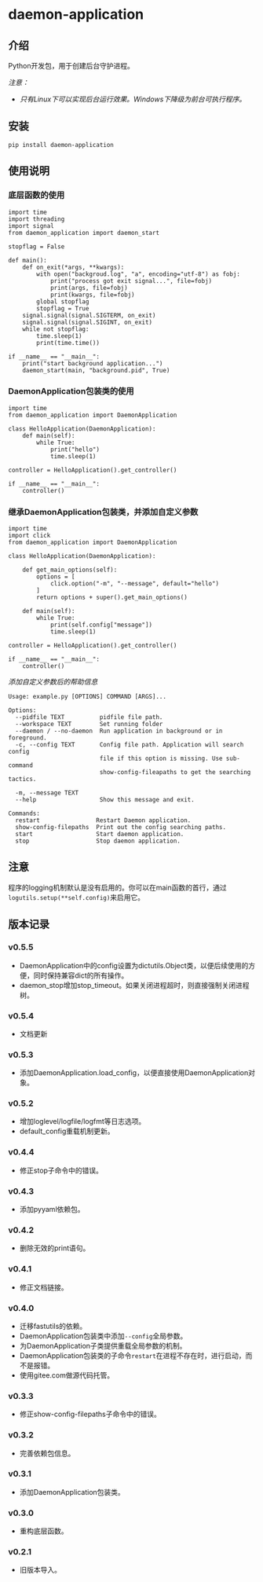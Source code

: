 # daemon-application

## 介绍

Python开发包，用于创建后台守护进程。

*注意：*

- *只有Linux下可以实现后台运行效果。Windows下降级为前台可执行程序。*


## 安装

```
pip install daemon-application
```

## 使用说明

### 底层函数的使用


```
import time
import threading
import signal
from daemon_application import daemon_start

stopflag = False

def main():
    def on_exit(*args, **kwargs):
        with open("backgroud.log", "a", encoding="utf-8") as fobj:
            print("process got exit signal...", file=fobj)
            print(args, file=fobj)
            print(kwargs, file=fobj)
        global stopflag
        stopflag = True
    signal.signal(signal.SIGTERM, on_exit)
    signal.signal(signal.SIGINT, on_exit)
    while not stopflag:
        time.sleep(1)
        print(time.time())

if __name__ == "__main__":
    print("start background application...")
    daemon_start(main, "background.pid", True)
```


### DaemonApplication包装类的使用

```
import time
from daemon_application import DaemonApplication

class HelloApplication(DaemonApplication):
    def main(self):
        while True:
            print("hello")
            time.sleep(1)

controller = HelloApplication().get_controller()

if __name__ == "__main__":
    controller()

```

### 继承DaemonApplication包装类，并添加自定义参数

```
import time
import click
from daemon_application import DaemonApplication

class HelloApplication(DaemonApplication):

    def get_main_options(self):
        options = [
            click.option("-m", "--message", default="hello")
        ]
        return options + super().get_main_options()

    def main(self):
        while True:
            print(self.config["message"])
            time.sleep(1)

controller = HelloApplication().get_controller()

if __name__ == "__main__":
    controller()
```

*添加自定义参数后的帮助信息*

```
Usage: example.py [OPTIONS] COMMAND [ARGS]...

Options:
  --pidfile TEXT          pidfile file path.
  --workspace TEXT        Set running folder
  --daemon / --no-daemon  Run application in background or in foreground.
  -c, --config TEXT       Config file path. Application will search config
                          file if this option is missing. Use sub-command
                          show-config-fileapaths to get the searching tactics.

  -m, --message TEXT
  --help                  Show this message and exit.

Commands:
  restart                Restart Daemon application.
  show-config-filepaths  Print out the config searching paths.
  start                  Start daemon application.
  stop                   Stop daemon application.
```

## 注意

程序的logging机制默认是没有启用的。你可以在main函数的首行，通过`logutils.setup(**self.config)`来启用它。

## 版本记录

### v0.5.5

- DaemonApplication中的config设置为dictutils.Object类，以便后续使用的方便，同时保持兼容dict的所有操作。
- daemon_stop增加stop_timeout。如果关闭进程超时，则直接强制关闭进程树。

### v0.5.4

- 文档更新

### v0.5.3

- 添加DaemonApplication.load_config，以便直接使用DaemonApplication对象。

### v0.5.2

- 增加loglevel/logfile/logfmt等日志选项。
- default_config重载机制更新。

### v0.4.4

- 修正stop子命令中的错误。

### v0.4.3

- 添加pyyaml依赖包。

### v0.4.2

- 删除无效的print语句。

### v0.4.1

- 修正文档链接。

### v0.4.0

- 迁移fastutils的依赖。
- DaemonApplication包装类中添加`--config`全局参数。
- 为DaemonApplication子类提供重载全局参数的机制。
- DaemonApplication包装类的子命令`restart`在进程不存在时，进行启动，而不是报错。
- 使用gitee.com做源代码托管。

### v0.3.3

- 修正show-config-filepaths子命令中的错误。

### v0.3.2

- 完善依赖包信息。

### v0.3.1

- 添加DaemonApplication包装类。

### v0.3.0

- 重构底层函数。

### v0.2.1

- 旧版本导入。
